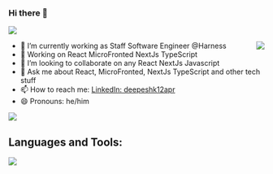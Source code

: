 ### Hi there 👋
![](https://miro.medium.com/v2/resize:fit:1360/1*zVnWJtyGOX_kUIDm6ccCfQ.gif)


<img align="right" src="https://github-readme-stats.vercel.app/api?username=Deepesh1204&&show_icons=true&title_color=ffffff&icon_color=bb2acf&text_color=daf7dc&bg_color=151515">

- 🔭 I’m currently working as Staff Software Engineer @Harness
- 🌱 Working on React MicroFronted NextJs TypeScript
- 👯 I’m looking to collaborate on any React NextJs Javascript
- 💬 Ask me about React, MicroFronted, NextJs TypeScript and other tech stuff
- 📫 How to reach me:  [LinkedIn: deepeshk12apr](https://www.linkedin.com/in/deepeshk12apr/)
- 😄 Pronouns: he/him

![](https://komarev.com/ghpvc/?username=Deepesh1204&color=blueviolet) <br/>


<h2 align="left">Languages and Tools:</h2>

<img src="https://skillicons.dev/icons?i=js,react,ts,vscode&perline=12" /></a>
